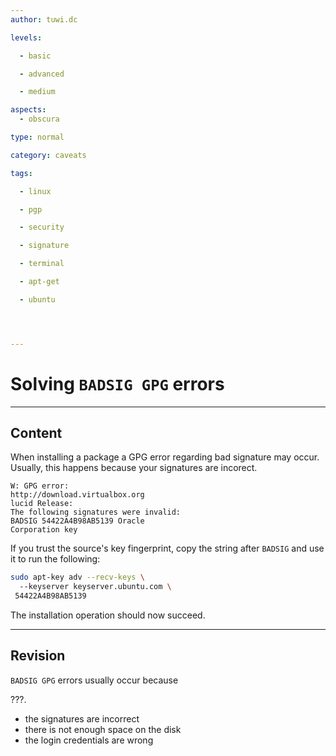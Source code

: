 ```yaml
---
author: tuwi.dc

levels:

  - basic

  - advanced

  - medium

aspects:
  - obscura

type: normal

category: caveats

tags:

  - linux

  - pgp

  - security

  - signature

  - terminal

  - apt-get

  - ubuntu




---
```


# Solving `BADSIG GPG` errors

---
## Content

When installing a package a GPG error regarding bad signature may occur. Usually, this happens because your signatures are incorect.

```
W: GPG error: 
http://download.virtualbox.org 
lucid Release:  
The following signatures were invalid:
BADSIG 54422A4B98AB5139 Oracle
Corporation key
```

If you trust the source's key fingerprint, copy the string after `BADSIG` and use it to run the following:
```bash
sudo apt-key adv --recv-keys \ 
  --keyserver keyserver.ubuntu.com \
 54422A4B98AB5139
```
The installation operation should now succeed.

---
## Revision

`BADSIG GPG` errors usually occur because 

???.

* the signatures are incorrect
* there is not enough space on the disk
* the login credentials are wrong

 
